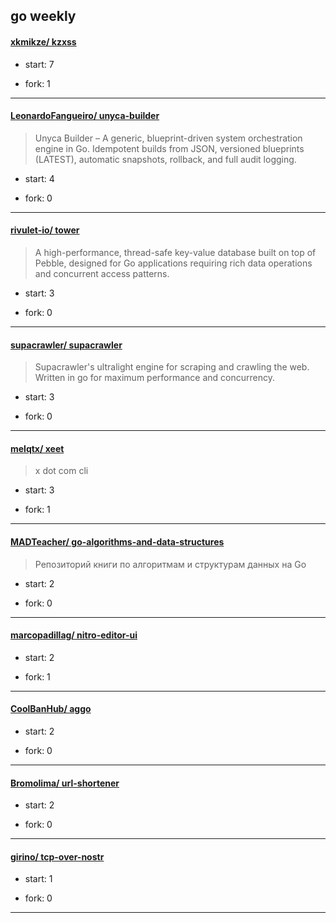 ## go weekly

#### [xkmikze/ kzxss](https://github.com/xkmikze/kzxss)
>  
+ start: 7
+ fork: 1
---
#### [LeonardoFangueiro/ unyca-builder](https://github.com/LeonardoFangueiro/unyca-builder)
>  Unyca Builder – A generic, blueprint-driven system orchestration engine in Go. Idempotent builds from JSON, versioned blueprints (LATEST), automatic snapshots, rollback, and full audit logging.
+ start: 4
+ fork: 0
---
#### [rivulet-io/ tower](https://github.com/rivulet-io/tower)
>  A high-performance, thread-safe key-value database built on top of Pebble, designed for Go applications requiring rich data operations and concurrent access patterns.
+ start: 3
+ fork: 0
---
#### [supacrawler/ supacrawler](https://github.com/supacrawler/supacrawler)
>  Supacrawler's ultralight engine for scraping and crawling the web. Written in go for maximum performance and concurrency. 
+ start: 3
+ fork: 0
---
#### [melqtx/ xeet](https://github.com/melqtx/xeet)
>  x dot com cli
+ start: 3
+ fork: 1
---
#### [MADTeacher/ go-algorithms-and-data-structures](https://github.com/MADTeacher/go-algorithms-and-data-structures)
>  Репозиторий книги по алгоритмам и структурам данных на Go
+ start: 2
+ fork: 0
---
#### [marcopadillag/ nitro-editor-ui](https://github.com/marcopadillag/nitro-editor-ui)
>  
+ start: 2
+ fork: 1
---
#### [CoolBanHub/ aggo](https://github.com/CoolBanHub/aggo)
>  
+ start: 2
+ fork: 0
---
#### [Bromolima/ url-shortener](https://github.com/Bromolima/url-shortener)
>  
+ start: 2
+ fork: 0
---
#### [girino/ tcp-over-nostr](https://github.com/girino/tcp-over-nostr)
>  
+ start: 1
+ fork: 0
---